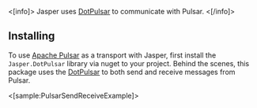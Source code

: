 <!--title:Apache Pulsar Transport-->

<[info]>
Jasper uses [DotPulsar](https://github.com/apache/pulsar-dotpulsar) to communicate with Pulsar.
<[/info]>

## Installing

To use [Apache Pulsar](https://pulsar.apache.org/) as a transport with Jasper, first install the `Jasper.DotPulsar` library via nuget to your project. Behind the scenes, this package uses the [DotPulsar](https://github.com/apache/pulsar-dotpulsar) to both send and receive messages from Pulsar.

<[sample:PulsarSendReceiveExample]>
